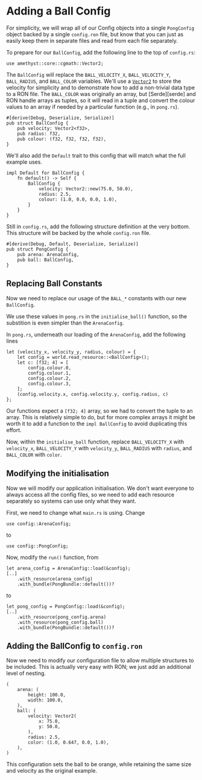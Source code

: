 # Adding a Ball Config

For simplicity, we will wrap all of our Config objects into a single `PongConfig` object backed by a single 
`config.ron` file, but know that you can just as easily keep them in separate files and read from each file 
separately.

To prepare for our `BallConfig`, add the following line to the top of `config.rs`:

```rust,ignore
use amethyst::core::cgmath::Vector2;
```

The `BallConfig` will replace the `BALL_VELOCITY_X`, `BALL_VELOCITY_Y`, `BALL_RADIUS`, and `BALL_COLOR` 
variables. We'll use a [`Vector2`][vec2] to store the velocity for simplicity and to demonstrate how to add
a non-trivial data type to a RON file. The `BALL_COLOR` was originally an array, but [Serde][serde] and RON 
handle arrays as tuples, so it will read in a tuple and convert the colour values to an array if needed by a 
particular function (e.g., in `pong.rs`).

```rust,ignore
#[derive(Debug, Deserialize, Serialize)]
pub struct BallConfig {
    pub velocity: Vector2<f32>,
    pub radius: f32,
    pub colour: (f32, f32, f32, f32),
}
```

We'll also add the `Default` trait to this config that will match what the full example uses.

```rust,ignore
impl Default for BallConfig {
    fn default() -> Self {
        BallConfig {
            velocity: Vector2::new(75.0, 50.0),
            radius: 2.5,
            colour: (1.0, 0.0, 0.0, 1.0),
        }
    }
}
```

Still in `config.rs`, add the following structure definition at the very bottom. This structure will be 
backed by the whole `config.ron` file.

```rust,ignore
#[derive(Debug, Default, Deserialize, Serialize)]
pub struct PongConfig {
    pub arena: ArenaConfig,
    pub ball: BallConfig,
}
```

## Replacing Ball Constants 

Now we need to replace our usage of the `BALL_*` constants with our new `BallConfig`. 

We use these values in `pong.rs` in the `initialise_ball()` function, so the substition is even simpler than 
the `ArenaConfig`.

In `pong.rs`, underneath our loading of the `ArenaConfig`, add the following lines

```rust,ignore
let (velocity_x, velocity_y, radius, colour) = {
    let config = world.read_resource::<BallConfig>();
    let c: [f32; 4] = [
        config.colour.0,
        config.colour.1,
        config.colour.2,
        config.colour.3,
    ];
    (config.velocity.x, config.velocity.y, config.radius, c)
};
```

Our functions expect a `[f32; 4]` array, so we had to convert the tuple to an array. This is relatively 
simple to do, but for more complex arrays it might be worth it to add a function to the `impl BallConfig` to 
avoid duplicating this effort.

Now, within the `initialise_ball` function, replace `BALL_VELOCITY_X` with `velocity_x`, `BALL_VELOCITY_Y` 
with `velocity_y`, `BALL_RADIUS` with `radius`, and `BALL_COLOR` with `color`.

## Modifying the initialisation

Now we will modify our application initialisation. We don't want everyone to always access all the config files, so we need to 
add each resource separately so systems can use only what they want.

First, we need to change what `main.rs` is using. Change

```rust, ignore
use config::ArenaConfig;
```

to 

```rust,ignore
use config::PongConfig;
```

Now, modify the `run()` function, from

```rust, ignore
let arena_config = ArenaConfig::load(&config);
[..]
    .with_resource(arena_config)
    .with_bundle(PongBundle::default())?
```

to

```rust, ignore
let pong_config = PongConfig::load(&config);
[..]
    .with_resource(pong_config.arena)
    .with_resource(pong_config.ball)
    .with_bundle(PongBundle::default())?
```

## Adding the BallConfig to `config.ron`

Now we need to modify our configuration file to allow multiple structures to be included. This is actually 
very easy with RON; we just add an additional level of nesting.

```ignore
(
    arena: (
        height: 100.0,
        width: 100.0,
    ),
    ball: (
        velocity: Vector2(
            x: 75.0,
            y: 50.0,
        ),
        radius: 2.5,
        color: (1.0, 0.647, 0.0, 1.0),
    ),
)
```

This configuration sets the ball to be orange, while retaining the same size and velocity as the original 
example.

[vec2]: https://docs.rs/cgmath/0.16.0/cgmath/struct.Vector2.html
